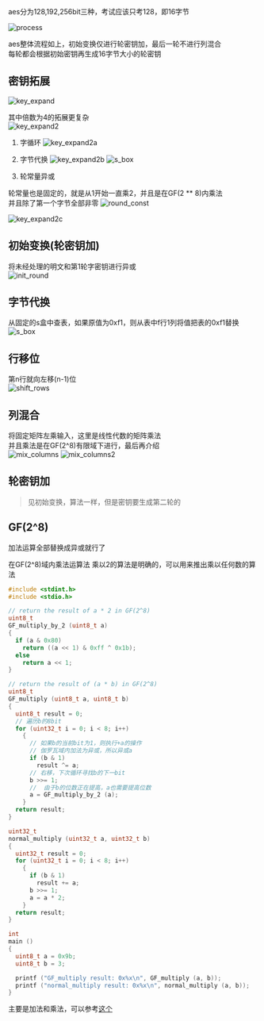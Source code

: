 aes分为128,192,256bit三种，考试应该只考128，即16字节

![process](./aes/process.png)

aes整体流程如上，初始变换仅进行轮密钥加，最后一轮不进行列混合  
每轮都会根据初始密钥再生成16字节大小的轮密钥

## 密钥拓展

![key_expand](./aes/key_expand.png)

其中倍数为4的拓展更复杂  
![key_expand2](./aes/key_expand2.png)

1. 字循环
![key_expand2a](./aes/key_expand2a.png)

2. 字节代换
![key_expand2b](./aes/key_expand2b.png)
![s_box](./aes/s_box.png)

3. 轮常量异或

轮常量也是固定的，就是从1开始一直乘2，并且是在GF(2 ** 8)内乘法  
并且除了第一个字节全部非零
![round_const](./aes/round_const.png)

![key_expand2c](./aes/key_expand2c.png)

## 初始变换(轮密钥加)

将未经处理的明文和第1轮字密钥进行异或  
![init_round](./aes/init_round.png)

## 字节代换

从固定的s盒中查表，如果原值为0xf1，则从表中f行1列将值把表的0xf1替换  
![s_box](./aes/s_box.png)

## 行移位

第n行就向左移(n-1)位  
![shift_rows](./aes/shift_rows.png)

## 列混合

将固定矩阵左乘输入，这里是线性代数的矩阵乘法  
并且乘法是在GF(2^8)有限域下进行，最后再介绍  
![mix_columns](./aes/mix_column.png)
![mix_columns2](./aes/mix_column2.png)

## 轮密钥加

> 见初始变换，算法一样，但是密钥要生成第二轮的

## GF(2^8)

加法运算全部替换成异或就行了

在GF(2^8)域内乘法运算法
乘以2的算法是明确的，可以用来推出乘以任何数的算法

```c
#include <stdint.h>
#include <stdio.h>

// return the result of a * 2 in GF(2^8)
uint8_t
GF_multiply_by_2 (uint8_t a)
{
  if (a & 0x80)
    return ((a << 1) & 0xff ^ 0x1b);
  else
    return a << 1;
}

// return the result of (a * b) in GF(2^8)
uint8_t
GF_multiply (uint8_t a, uint8_t b)
{
  uint8_t result = 0;
  // 遍历b的8bit
  for (uint32_t i = 0; i < 8; i++)
    {
      // 如果b的当前bit为1，则执行+a的操作
      // 伽罗瓦域内加法为异或，所以异或a
      if (b & 1)
        result ^= a;
      // 右移，下次循环寻找b的下一bit
      b >>= 1;
      //  由于b的位数正在提高，a也需要提高位数
      a = GF_multiply_by_2 (a);
    }
  return result;
}

uint32_t
normal_multiply (uint32_t a, uint32_t b)
{
  uint32_t result = 0;
  for (uint32_t i = 0; i < 8; i++)
    {
      if (b & 1)
        result += a;
      b >>= 1;
      a = a * 2;
    }
  return result;
}

int
main ()
{
  uint8_t a = 0x9b;
  uint8_t b = 3;

  printf ("GF_multiply result: 0x%x\n", GF_multiply (a, b));
  printf ("normal_multiply result: 0x%x\n", normal_multiply (a, b));
}
```

主要是加法和乘法，可以参考[这个](https://www.cnblogs.com/pitmanhuang/p/16175550.html)  
